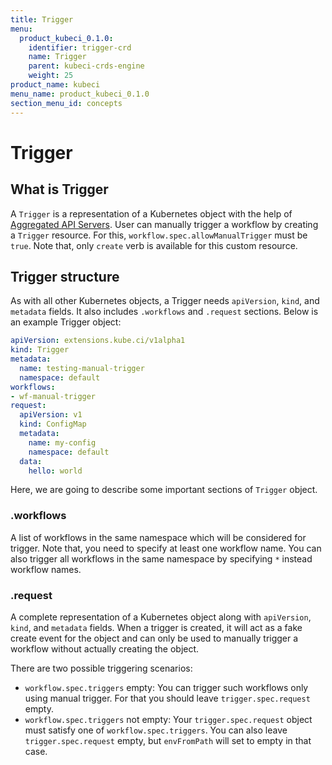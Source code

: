 ```yaml
---
title: Trigger
menu:
  product_kubeci_0.1.0:
    identifier: trigger-crd
    name: Trigger
    parent: kubeci-crds-engine
    weight: 25
product_name: kubeci
menu_name: product_kubeci_0.1.0
section_menu_id: concepts
---
```


# Trigger

## What is Trigger

A `Trigger` is a representation of a Kubernetes object with the help of [Aggregated API Servers](https://github.com/kubernetes/community/blob/master/contributors/design-proposals/api-machinery/aggregated-api-servers.md). User can manually trigger a workflow by creating a `Trigger` resource. For this, `workflow.spec.allowManualTrigger` must be `true`. Note that, only `create` verb is available for this custom resource.

## Trigger structure

As with all other Kubernetes objects, a Trigger needs `apiVersion`, `kind`, and `metadata` fields. It also includes `.workflows` and `.request` sections. Below is an example Trigger object:

```yaml
apiVersion: extensions.kube.ci/v1alpha1
kind: Trigger
metadata:
  name: testing-manual-trigger
  namespace: default
workflows:
- wf-manual-trigger
request:
  apiVersion: v1
  kind: ConfigMap
  metadata:
    name: my-config
    namespace: default
  data:
    hello: world
```

Here, we are going to describe some important sections of `Trigger` object.

### .workflows

A list of workflows in the same namespace which will be considered for trigger. Note that, you need to specify at least one workflow name. You can also trigger all workflows in the same namespace by specifying `*` instead workflow names.

### .request

A complete representation of a Kubernetes object along with `apiVersion`, `kind`, and `metadata` fields. When a trigger is created, it will act as a fake create event for the object and can only be used to manually trigger a workflow without actually creating the object.

There are two possible triggering scenarios:

- `workflow.spec.triggers` empty: You can trigger such workflows only using manual trigger. For that you should leave `trigger.spec.request` empty.
- `workflow.spec.triggers` not empty: Your `trigger.spec.request` object must satisfy one of `workflow.spec.triggers`. You can also leave `trigger.spec.request` empty, but `envFromPath` will set to empty in that case.
